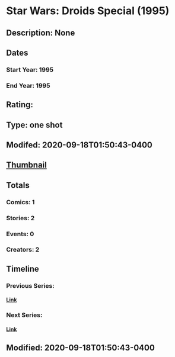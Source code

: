 # Star Wars: Droids Special (1995)
## Description: None
## Dates
### Start Year: 1995
### End Year: 1995
## Rating: 
## Type: one shot
## Modifed: 2020-09-18T01:50:43-0400
## [Thumbnail](http://i.annihil.us/u/prod/marvel/i/mg/b/40/image_not_available.jpg)
## Totals
### Comics: 1
### Stories: 2
### Events: 0
### Creators: 2
## Timeline
### Previous Series: 
#### [Link]()
### Next Series: 
#### [Link]()
## Modified: 2020-09-18T01:50:43-0400